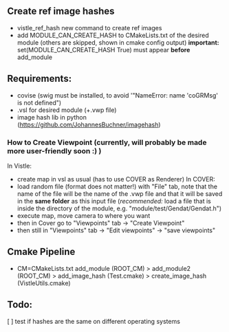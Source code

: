 ## Create ref image hashes

- vistle_ref_hash new command to create ref images
- add MODULE_CAN_CREATE_HASH to CMakeLists.txt of the desired module (others are skipped, shown in cmake config output)
  **important:** set(MODULE_CAN_CREATE_HASH True) must appear **before** add_module

## Requirements:
- covise (swig must be installed, to avoid '"NameError: name 'coGRMsg' is not defined")
- .vsl for desired module (+.vwp file)
- image hash lib in python (https://github.com/JohannesBuchner/imagehash)

### How to Create Viewpoint (currently, will probably be made more user-friendly soon :) )
In Vistle:
- create map in vsl as usual (has to use COVER as Renderer)
In COVER: 
- load random file (format does not matter!) with "File" tab, note that the name of the file will be the name of the .vwp file and that it will be saved in the **same folder** as this input file (*recommended:* load a file that is inside the directory of the module, e.g. "module/test/Gendat/Gendat.h")
- execute map, move camera to where you want
- then in Cover go to "Viewpoints" tab -> "Create Viewpoint" 
- then still in "Viewpoints" tab -> "Edit viewpoints" -> "save viewpoints"

## Cmake Pipeline
- CM=CMakeLists.txt 
add_module (ROOT_CM) > add_module2 (ROOT_CM) > add_image_hash (Test.cmake) > create_image_hash (VistleUtils.cmake)


## Todo:

[ ] test if hashes are the same on different operating systems
